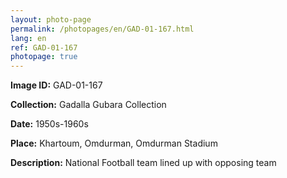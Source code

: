 ```yaml
---
layout: photo-page
permalink: /photopages/en/GAD-01-167.html
lang: en
ref: GAD-01-167
photopage: true
---
```


**Image ID:** GAD-01-167

**Collection:** Gadalla Gubara Collection

**Date:** 1950s-1960s

**Place:** Khartoum, Omdurman, Omdurman Stadium

**Description:** National Football team lined up with opposing team
